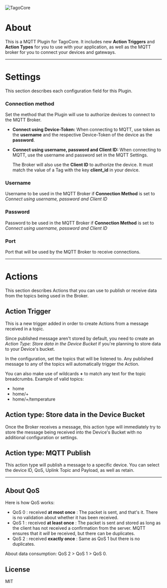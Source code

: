 ![TagoCore](/assets/logo-plugin-black.png)

# About

This is a MQTT Plugin for TagoCore. It includes new **Action Triggers** and **Action Types** for you to use with your application, as well as the MQTT broker for you to connect your devices and gateways.

---

# Settings

This section describes each configuration field for this Plugin.

### Connection method

Set the method that the Plugin will use to authorize devices to connect to the MQTT Broker.

- **Connect using Device-Token:**
  When connecting to MQTT, use token as the **username** and the respective Device-Token of the device as the **password**.

- **Connect using username, password and Client ID:**
  When connecting to MQTT, use the username and password set in the MQTT Settings.

  The Broker will also use the **Client ID** to authorize the device. It must match the value of a Tag with the key **client_id** in your device.


### Username

Username to be used in the MQTT Broker if **Connection Method** is set to *Connect using username, password and Client ID*

### Password

Password to be used in the MQTT Broker if **Connection Method** is set to *Connect using username, password and Client ID*

### Port

Port that will be used by the MQTT Broker to receive connections.

---

# Actions

This section describes Actions that you can use to publish or receive data from the topics being used in the Broker.

## Action Trigger

This is a new trigger added in order to create Actions from a message received in a topic.

Since published message aren't stored by default, you need to create an *Action Type: Store data in the Device Bucket* if you're planning to store data to your Device's bucket.

In the configuration, set the topics that will be listened to. Any published message to any of the topics will automatically trigger the Action.

You can also make use of wildcards **+** to match any text for the topic breadcrumbs.
Example of valid topics:
- home
- home/+
- home/+/temperature

## Action type: Store data in the Device Bucket

Once the Broker receives a message, this action type will immediately try to store the message being received into the Device's Bucket with no additional configuration or settings.

## Action type: MQTT Publish

This action type will publish a message to a specific device. You can select the device ID, QoS, Uplink Topic and Payload, as well as retain.

---

## About QoS

Here is how QoS works:

* QoS 0 : received **at most once** : The packet is sent, and that's it. There is no validation about whether it has been received.
* QoS 1 : received **at least once** : The packet is sent and stored as long as the client has not received a confirmation from the server. MQTT ensures that it *will* be received, but there can be duplicates.
* QoS 2 : received **exactly once** : Same as QoS 1 but there is no duplicates.

About data consumption: QoS 2 > QoS 1 > QoS 0.

## License

MIT
